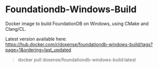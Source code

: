# Foundationdb-Windows-Build

Docker image to build FoundationDB on Windows, using CMake and Clang/CL.

Latest version available here: https://hub.docker.com/r/doxense/foundationdb-windows-build/tags?page=1&ordering=last_updated
> docker pull doxense/foundationdb-windows-build:latest
